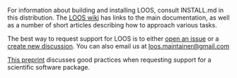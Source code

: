 
For information about building and installing LOOS, consult INSTALL.md in this distribution. The [LOOS wiki](https://github.com/GrossfieldLab/loos/wiki) has links to the main documentation, as well as a number of short articles describing how to approach various tasks.

The best way to request support for LOOS is to either [open an issue](https://github.com/GrossfieldLab/loos/issues) or a [create new discussion](https://github.com/GrossfieldLab/loos/discussions). You can also email us at loos.maintainer@gmail.com

[This preprint](https://osf.io/kgr45/) discusses good practices when requesting support for a scientific software package.
